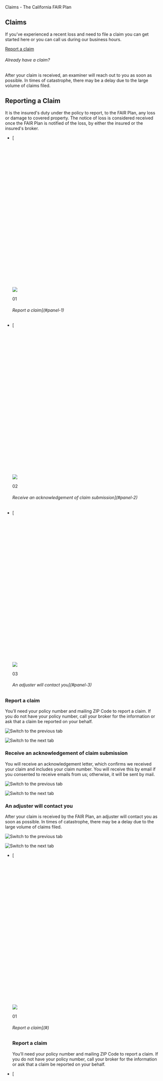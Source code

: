 Claims - The California FAIR Plan

## Claims

If you’ve experienced a recent loss and need to file a claim you can get started here or you can call us during our business hours.

[Report a claim](https://action.cfpnet.com/#/report-claim)

###### Already have a claim?

After your claim is received, an examiner will reach out to you as soon as possible. In times of catastrophe, there may be a delay due to the large volume of claims filed.

## Reporting a Claim

It is the insured's duty under the policy to report, to the FAIR Plan, any loss or damage to covered property. The notice of loss is considered received once the FAIR Plan is notified of the loss, by either the insured or the insured's broker.

* [![](data:image/svg+xml,%3Csvg%20xmlns='http://www.w3.org/2000/svg'%20viewBox='0%200%201%201'%3E%3C/svg%3E)![](https://www.cfpnet.com/wp-content/uploads/2021/04/Claim.svg)

  01

  ###### Report a claim](#panel-1)
* [![](data:image/svg+xml,%3Csvg%20xmlns='http://www.w3.org/2000/svg'%20viewBox='0%200%201%201'%3E%3C/svg%3E)![](https://www.cfpnet.com/wp-content/uploads/2021/04/packet.svg)

  02

  ###### Receive an acknowledgement of claim submission](#panel-2)
* [![](data:image/svg+xml,%3Csvg%20xmlns='http://www.w3.org/2000/svg'%20viewBox='0%200%201%201'%3E%3C/svg%3E)![](https://www.cfpnet.com/wp-content/uploads/2021/04/adjuster-contact.svg)

  03

  ###### An adjuster will contact you](#panel-3)

### Report a claim

You’ll need your policy number and mailing ZIP Code to report a claim. If you do not have your policy number, call your broker for the information or ask that a claim be reported on your behalf.

![Switch to the previous tab](https://www.cfpnet.com/wp-content/themes/california-fair-plan/assets/images/chevron-right.png)

![Switch to the next tab](https://www.cfpnet.com/wp-content/themes/california-fair-plan/assets/images/chevron-right.png)

### Receive an acknowledgement of claim submission

You will receive an acknowledgement letter, which confirms we received your claim and includes your claim number. You will receive this by email if you consented to receive emails from us; otherwise, it will be sent by mail.

![Switch to the previous tab](https://www.cfpnet.com/wp-content/themes/california-fair-plan/assets/images/chevron-right.png)

![Switch to the next tab](https://www.cfpnet.com/wp-content/themes/california-fair-plan/assets/images/chevron-right.png)

### An adjuster will contact you

After your claim is received by the FAIR Plan, an adjuster will contact you as soon as possible. In times of catastrophe, there may be a delay due to the large volume of claims filed.

![Switch to the previous tab](https://www.cfpnet.com/wp-content/themes/california-fair-plan/assets/images/chevron-right.png)

![Switch to the next tab](https://www.cfpnet.com/wp-content/themes/california-fair-plan/assets/images/chevron-right.png)

* [![](data:image/svg+xml,%3Csvg%20xmlns='http://www.w3.org/2000/svg'%20viewBox='0%200%201%201'%3E%3C/svg%3E)![](https://www.cfpnet.com/wp-content/uploads/2021/04/Claim.svg)

  01

  ###### Report a claim](#)

  ### Report a claim

  You’ll need your policy number and mailing ZIP Code to report a claim. If you do not have your policy number, call your broker for the information or ask that a claim be reported on your behalf.
* [![](data:image/svg+xml,%3Csvg%20xmlns='http://www.w3.org/2000/svg'%20viewBox='0%200%201%201'%3E%3C/svg%3E)![](https://www.cfpnet.com/wp-content/uploads/2021/04/packet.svg)

  02

  ###### Receive an acknowledgement of claim submission](#)

  ### Receive an acknowledgement of claim submission

  You will receive an acknowledgement letter, which confirms we received your claim and includes your claim number. You will receive this by email if you consented to receive emails from us; otherwise, it will be sent by mail.
* [![](data:image/svg+xml,%3Csvg%20xmlns='http://www.w3.org/2000/svg'%20viewBox='0%200%201%201'%3E%3C/svg%3E)![](https://www.cfpnet.com/wp-content/uploads/2021/04/adjuster-contact.svg)

  03

  ###### An adjuster will contact you](#)

  ### An adjuster will contact you

  After your claim is received by the FAIR Plan, an adjuster will contact you as soon as possible. In times of catastrophe, there may be a delay due to the large volume of claims filed.

### Ready to get started with your claim?

[Report a claim](https://action.cfpnet.com/#/report-claim)

##### FAQs

## What you need to know

* [###### Can my broker report a claim for me?](#)

  Your broker can, at your request, submit the claim to the FAIR Plan for you.
* [###### When should I file a claim?](#)

  As soon as a loss happens, you should file a claim so we can get the claims process started. We will need to inspect the property in its damaged condition, so please do not make repairs except to protect the property from further damage. If you do make repairs to protect the property from further damage, please take photographs of the property prior to making repairs, and please do not destroy any of the damaged property.
* [###### When will someone contact me about my claim?](#)

  An adjuster will contact you as soon as possible. If your loss occurred as part of a catastrophe, there may be a time delay to contact you due to the large claims volume.
* [###### What does my policy cover?](#)

  Contact your broker so he or she can walk you through the coverages and perils (causes of loss) you purchased. You should also refer to your policy contract for details.

## Report a Claim

If you’ve experienced a recent loss and need to file a claim you can get started here or contact your broker for assistance.

[Report a claim](https://action.cfpnet.com/#/report-claim)

[![web analytics](https://c.statcounter.com/10981957/0/3607f164/0/)](https://statcounter.com/ "web analytics")